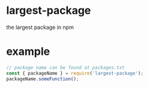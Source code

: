 # largest-package
the largest package in npm

# example
```js
// package name can be found at packages.txt
const { packageName } = require('largest-package');
packageName.someFunction();
```